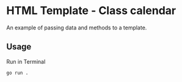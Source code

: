 # HTML Template - Class calendar

An example of passing data and methods to a template.

## Usage

Run in Terminal

```
go run .
```